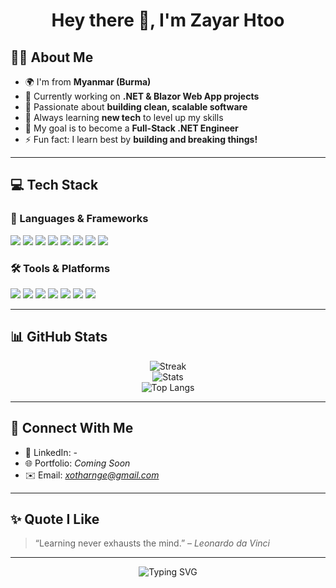 <h1 align="center">Hey there 👋, I'm Zayar Htoo</h1>


## 👨‍💻 About Me

- 🌍 I'm from **Myanmar (Burma)**
- 💼 Currently working on **.NET & Blazor Web App projects**
- 🚀 Passionate about **building clean, scalable software**
- 🌱 Always learning **new tech** to level up my skills
- 🎯 My goal is to become a **Full-Stack .NET Engineer**
- ⚡ Fun fact: I learn best by **building and breaking things!**

---

## 💻 Tech Stack

### 🧠 Languages & Frameworks
<p align="left">
  <img src="https://img.shields.io/badge/C%23-239120.svg?style=for-the-badge&logo=c-sharp&logoColor=white"/>
  <img src="https://img.shields.io/badge/.NET-512BD4.svg?style=for-the-badge&logo=dotnet&logoColor=white"/>
  <img src="https://img.shields.io/badge/Blazor-512BD4.svg?style=for-the-badge&logo=blazor&logoColor=white"/>
  <img src="https://img.shields.io/badge/Java-Spring-6DB33F.svg?style=for-the-badge&logo=spring&logoColor=white"/>
  <img src="https://img.shields.io/badge/SpringBoot-6DB33F.svg?style=for-the-badge&logo=spring-boot&logoColor=white"/>
  <img src="https://img.shields.io/badge/JavaScript-F7DF1E.svg?style=for-the-badge&logo=javascript&logoColor=black"/>
  <img src="https://img.shields.io/badge/HTML5-E34F26.svg?style=for-the-badge&logo=html5&logoColor=white"/>
  <img src="https://img.shields.io/badge/CSS3-1572B6.svg?style=for-the-badge&logo=css3&logoColor=white"/>
</p>

### 🛠️ Tools & Platforms
<p align="left">
  <img src="https://img.shields.io/badge/Git-F05032.svg?style=for-the-badge&logo=git&logoColor=white"/>
  <img src="https://img.shields.io/badge/GitHub-181717.svg?style=for-the-badge&logo=github&logoColor=white"/>
  <img src="https://img.shields.io/badge/Visual Studio-5C2D91.svg?style=for-the-badge&logo=visual-studio&logoColor=white"/>
  <img src="https://img.shields.io/badge/VS Code-007ACC.svg?style=for-the-badge&logo=visual-studio-code&logoColor=white"/>
  <img src="https://img.shields.io/badge/Postman-FF6C37.svg?style=for-the-badge&logo=postman&logoColor=white"/>
  <img src="https://img.shields.io/badge/SQL Server-CC2927.svg?style=for-the-badge&logo=microsoft-sql-server&logoColor=white"/>
  <img src="https://img.shields.io/badge/MySQL-4479A1.svg?style=for-the-badge&logo=mysql&logoColor=white"/>
</p>

---

## 📊 GitHub Stats

<p align="center">
  <img src="https://github-readme-streak-stats.herokuapp.com/?user=ZyH12356d&theme=tokyonight&hide_border=true" alt="Streak" />
  <br/>
  <img src="https://github-readme-stats.vercel.app/api?username=ZyH12356d&show_icons=true&theme=tokyonight&hide_border=true" alt="Stats" />
  <br/>
  <img src="https://github-readme-stats.vercel.app/api/top-langs/?username=ZyH12356d&layout=compact&theme=tokyonight&hide_border=true" alt="Top Langs" />
</p>

---

## 🔗 Connect With Me

- 💼 LinkedIn: *-*
- 🌐 Portfolio: *Coming Soon*
- ✉️ Email: *xotharnge@gmail.com*

---

## ✨ Quote I Like

> “Learning never exhausts the mind.” – *Leonardo da Vinci*

---

<p align="center">
  <img src="https://readme-typing-svg.herokuapp.com?font=Fira+Code&pause=1000&color=F70000&center=true&vCenter=true&multiline=true&width=600&lines=Thanks+for+visiting!+Have+a+great+day+👋" alt="Typing SVG" />
</p>
